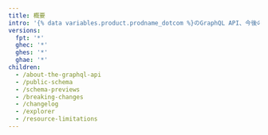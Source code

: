 ```yaml
---
title: 概要
intro: '{% data variables.product.prodname_dotcom %}のGraphQL API、今後の変更のプレビュー、破壊的変更、制限について学んでください。 実際の{% data variables.product.prodname_dotcom %}のデータでAPIを扱うには、GraphQL Explorerも利用できます。'
versions:
  fpt: '*'
  ghec: '*'
  ghes: '*'
  ghae: '*'
children:
  - /about-the-graphql-api
  - /public-schema
  - /schema-previews
  - /breaking-changes
  - /changelog
  - /explorer
  - /resource-limitations
---
```


